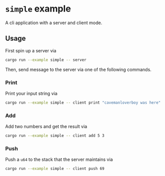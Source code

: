 # `simple` example

A cli application with a server and client mode.

## Usage

First spin up a server via

```bash
cargo run --example simple -- server
```

Then, send message to the server via one of the following commands.

### Print

Print your input string via

```bash
cargo run --example simple -- client print "cavemanloverboy was here"
```

### Add

Add two numbers and get the result via

```bash
cargo run --example simple -- client add 5 3
```

### Push

Push a `u64` to the stack that the server maintains via

```bash
cargo run --example simple -- client push 69
```
